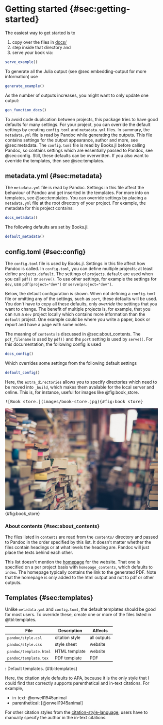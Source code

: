 # Getting started {#sec:getting-started}

The easiest way to get started is to

1. copy over the files in [docs/](https://github.com/rikhuijzer/Books.jl/tree/main/docs)
1. step inside that directory and
1. serve your book via:

```jl
serve_example()
```

To generate all the Julia output (see @sec:embedding-output for more information) use

```jl
generate_example()
```

As the number of outputs increases, you might want to only update one output:

```jl
gen_function_docs()
```

To avoid code duplication between projects, this package tries to have good defaults for many settings.
For your project, you can override the default settings by creating `config.toml` and `metadata.yml` files.
In summary, the `metadata.yml` file is read by Pandoc while generating the outputs.
This file contains settings for the output appearance, author and more, see @sec:metadata.
The `config.toml` file is read by Books.jl before calling Pandoc, so contains settings which are essentially passed to Pandoc, see @sec:config.
Still, these defaults can be overwritten.
If you also want to override the templates, then see @sec:templates.

## metadata.yml {#sec:metadata}

The `metadata.yml` file is read by Pandoc.
Settings in this file affect the behaviour of Pandoc and get inserted in the templates.
For more info on templates, see @sec:templates.
You can override settings by placing a `metadata.yml` file at the root directory of your project.
For example, the metadata for this project contains:

```jl
docs_metadata()
```

The following defaults are set by Books.jl.

```jl
default_metadata()
```

## config.toml {#sec:config}

The `config.toml` file is used by Books.jl.
Settings in this file affect how Pandoc is called.
In `config.toml`, you can define multiple projects; at least define `projects.default`.
The settings of `projects.default` are used when you call `pdf()` or `serve()`.
To use other settings, for example the settings for `dev`, use `pdf(project="dev")` or `serve(project="dev")`.

Below, the default configuration is shown.
When not defining a `config.toml` file or omitting any of the settings, such as `port`, these defaults will be used.
You don't have to copy all these defaults, only _override_ the settings that you want to change.
The benefit of multiple projects is, for example, that you can run a `dev` project locally which contains more information than the `default` project.
One example could be where you write a paper, book or report and have a page with some notes.

The meaning of `contents` is discussed in @sec:about_contents.
The `pdf_filename` is used by `pdf()` and the `port` setting is used by `serve()`.
For this documentation, the following config is used

```jl
docs_config()
```

Which overrides some settings from the following default settings

```jl
default_config()
```

Here, the `extra_directories` allows you to specify directories which need to be moved into `_build`, which makes them available for the local server and online.
This is, for instance, useful for images like @fig:book_store.

<pre>
![Book store.](images/book-store.jpg){#fig:book_store}
</pre>

![Book store.](images/book-store.jpg){#fig:book_store}

### About contents {#sec:about_contents}

The files listed in `contents` are read from the `contents/` directory and passed to Pandoc in the order specified by this list.
It doesn't matter whether the files contain headings or at what levels the heading are.
Pandoc will just place the texts behind each other.

This list doesn't mention the [homepage](/) for the website.
That one is specified on a per project basis with `homepage_contents`, which defaults to `index`.
The homepage typically contains the link to the generated PDF.
Note that the homepage is only added to the html output and not to pdf or other outputs.

## Templates {#sec:templates}

Unlike `metadata.yml` and `config.toml`, the default templates should be good for most users.
To override these, create one or more of the files listed in @tbl:templates.

File | Description | Affects
--- | --- | ---
`pandoc/style.csl` | citation style | all outputs
`pandoc/style.css` | style sheet | website
`pandoc/template.html` | HTML template | website
`pandoc/template.tex` | PDF template | PDF

: Default templates. {#tbl:templates}

Here, the citation style defaults to APA, because it is the only style that I could find that correctly supports parenthetical and in-text citations. For example,

- in-text: @orwell1945animal
- parenthetical: [@orwell1945animal]

For other citation styles from the [citation-style-language](https://github.com/citation-style-language/styles), users have to manually specify the author in the in-text citations.
